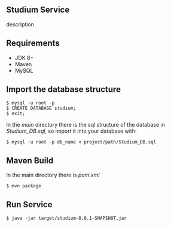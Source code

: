 ## Studium Service
description

## Requirements

 - JDK 8+
 - Maven
 - MySQL

 ## Import the database structure
```
$ mysql -u root -p
$ CREATE DATABASE studium;
$ exit;
```
In the  _main_  directory there is the sql structure of the database in  _Studium_DB.sql_, so import it into your database with:

```
$ mysql -u root -p db_name < project/path/Studium_DB.sql
```

## Maven Build 
In the main directory there is _pom.xml_ 
```
$ mvn package
```
## Run Service
```
$ java -jar target/studium-0.0.1-SNAPSHOT.jar
```
